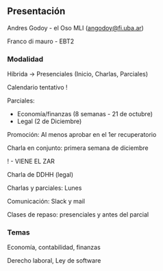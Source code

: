 
## Presentación

Andres Godoy - el Oso MLI (angodoy@fi.uba.ar)

Franco di mauro - EBT2

### Modalidad

Híbrida -> Presenciales (Inicio, Charlas, Parciales)

Calendario tentativo !

Parciales: 
- Economía/finanzas (8 semanas - 21 de octubre) 
- Legal (2 de Diciembre)

Promoción: Al menos aprobar en el 1er recuperatorio

Charla en conjunto: primera semana de diciembre

! - VIENE EL ZAR

Charla de DDHH (legal)

Charlas y parciales: Lunes

Comunicación: Slack y mail

Clases de repaso: presenciales y antes del parcial


### Temas

Economía, contabilidad, finanzas

Derecho laboral, Ley de software